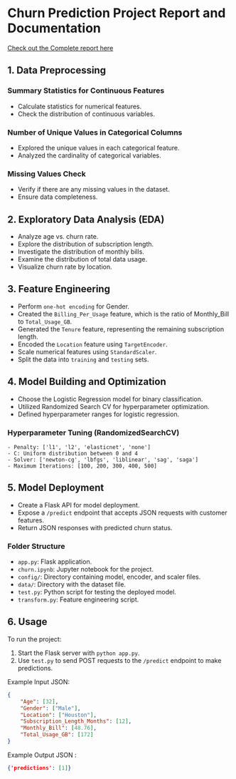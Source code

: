 # Churn Prediction Project Report and Documentation

[Check out the Complete report here](/Churn%20Prediction%20Project%20Report%20and%20Documentation_.pdf)



## 1. Data Preprocessing

### Summary Statistics for Continuous Features

- Calculate statistics for numerical features.
- Check the distribution of continuous variables.

### Number of Unique Values in Categorical Columns

- Explored the unique values in each categorical feature.
- Analyzed the cardinality of categorical variables.

### Missing Values Check

- Verify if there are any missing values in the dataset.
- Ensure data completeness.

## 2. Exploratory Data Analysis (EDA)

- Analyze age vs. churn rate.
- Explore the distribution of subscription length.
- Investigate the distribution of monthly bills.
- Examine the distribution of total data usage.
- Visualize churn rate by location.

## 3. Feature Engineering

- Perform `one-hot encoding` for Gender.
- Created the `Billing_Per_Usage` feature, which is the ratio of Monthly_Bill to `Total_Usage_GB`.
- Generated the `Tenure` feature, representing the remaining subscription length.
- Encoded the `Location` feature using `TargetEncoder`.
- Scale numerical features using `StandardScaler`.
- Split the data into `training` and `testing` sets.

## 4. Model Building and Optimization

- Choose the Logistic Regression model for binary classification.
- Utilized Randomized Search CV for hyperparameter optimization.
- Defined hyperparameter ranges for logistic regression.

### Hyperparameter Tuning (RandomizedSearchCV)
```
- Penalty: ['l1', 'l2', 'elasticnet', 'none']
- C: Uniform distribution between 0 and 4
- Solver: ['newton-cg', 'lbfgs', 'liblinear', 'sag', 'saga']
- Maximum Iterations: [100, 200, 300, 400, 500]
```
## 5. Model Deployment

- Create a Flask API for model deployment.
- Expose a `/predict` endpoint that accepts JSON requests with customer features.
- Return JSON responses with predicted churn status.

### Folder Structure

- `app.py`: Flask application.
- `churn.ipynb`: Jupyter notebook for the project.
- `config/`: Directory containing model, encoder, and scaler files.
- `data/`: Directory with the dataset file.
- `test.py`: Python script for testing the deployed model.
- `transform.py`: Feature engineering script.

## 6. Usage

To run the project:

1. Start the Flask server with `python app.py`.
2. Use `test.py` to send POST requests to the `/predict` endpoint to make predictions.

Example Input JSON:

```json
{
    "Age": [32],
    "Gender": ["Male"],
    "Location": ["Houston"],
    "Subscription_Length_Months": [12],
    "Monthly_Bill": [48.76],
    "Total_Usage_GB": [172]
}

```
Example Output JSON : 
```json
{'predictions': [1]}